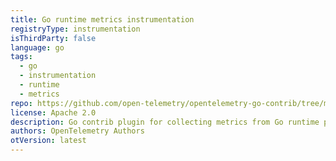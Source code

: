 ```yaml
---
title: Go runtime metrics instrumentation
registryType: instrumentation
isThirdParty: false
language: go
tags:
  - go
  - instrumentation
  - runtime
  - metrics
repo: https://github.com/open-telemetry/opentelemetry-go-contrib/tree/main/instrumentation/runtime
license: Apache 2.0
description: Go contrib plugin for collecting metrics from Go runtime package
authors: OpenTelemetry Authors
otVersion: latest
---
```

